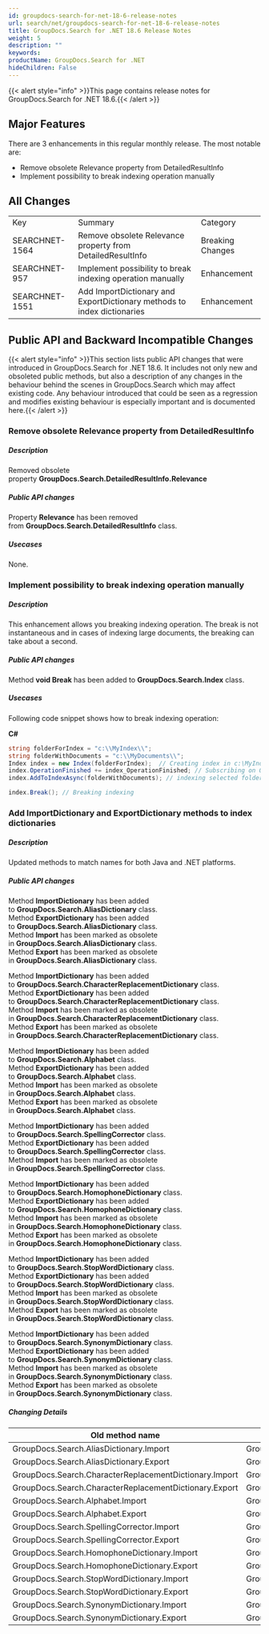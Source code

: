 ```yaml
---
id: groupdocs-search-for-net-18-6-release-notes
url: search/net/groupdocs-search-for-net-18-6-release-notes
title: GroupDocs.Search for .NET 18.6 Release Notes
weight: 5
description: ""
keywords: 
productName: GroupDocs.Search for .NET
hideChildren: False
---
```

{{< alert style="info" >}}This page contains release notes for GroupDocs.Search for .NET 18.6.{{< /alert >}}

## Major Features

There are 3 enhancements in this regular monthly release. The most notable are:

*   Remove obsolete Relevance property from DetailedResultInfo
*   Implement possibility to break indexing operation manually

## All Changes

<table class="confluenceTable"><tbody><tr><td class="confluenceTd">Key</td><td class="confluenceTd">Summary</td><td class="confluenceTd">Category</td></tr><tr><td class="confluenceTd"><span>SEARCHNET-1564</span></td><td class="confluenceTd"><span>Remove obsolete Relevance property from DetailedResultInfo</span></td><td class="confluenceTd"><span>Breaking Changes</span></td></tr><tr><td colspan="1" class="confluenceTd"><span>SEARCHNET-957</span></td><td colspan="1" class="confluenceTd"><span>Implement possibility to break indexing operation manually</span></td><td colspan="1" class="confluenceTd">Enhancement</td></tr><tr><td colspan="1" class="confluenceTd"><span>SEARCHNET-1551</span></td><td colspan="1" class="confluenceTd">Add ImportDictionary and ExportDictionary methods to index dictionaries</td><td colspan="1" class="confluenceTd">Enhancement</td></tr></tbody></table>

## Public API and Backward Incompatible Changes

{{< alert style="info" >}}This section lists public API changes that were introduced in GroupDocs.Search for .NET 18.6. It includes not only new and obsoleted public methods, but also a description of any changes in the behaviour behind the scenes in GroupDocs.Search which may affect existing code. Any behaviour introduced that could be seen as a regression and modifies existing behaviour is especially important and is documented here.{{< /alert >}}

### Remove obsolete Relevance property from DetailedResultInfo

##### Description

Removed obsolete property **GroupDocs.Search.DetailedResultInfo.Relevance**

##### Public API changes

Property **Relevance** has been removed from **GroupDocs.Search.DetailedResultInfo** class.

##### Usecases

None.

### Implement possibility to break indexing operation manually

##### Description

This enhancement allows you breaking indexing operation. The break is not instantaneous and in cases of indexing large documents, the breaking can take about a second.

##### Public API changes

Method **void Break** has been added to **GroupDocs.Search.Index** class.

##### Usecases

Following code snippet shows how to break indexing operation:

**C#**

```csharp
string folderForIndex = "c:\\MyIndex\\";
string folderWithDocuments = "c:\\MyDocuments\\";
Index index = new Index(folderForIndex);  // Creating index in c:\MyIndex\ folder
index.OperationFinished += index_OperationFinished; // Subscribing on Operation Finished event
index.AddToIndexAsync(folderWithDocuments); // indexing selected folder asynchronously

index.Break(); // Breaking indexing
```

### Add ImportDictionary and ExportDictionary methods to index dictionaries

##### Description

Updated methods to match names for both Java and .NET platforms.

##### Public API changes

Method **ImportDictionary** has been added to **GroupDocs.Search.AliasDictionary** class.  
Method **ExportDictionary** has been added to **GroupDocs.Search.AliasDictionary** class.  
Method **Import** has been marked as obsolete in **GroupDocs.Search.AliasDictionary** class.  
Method **Export** has been marked as obsolete in **GroupDocs.Search.AliasDictionary** class.

Method **ImportDictionary** has been added to **GroupDocs.Search.CharacterReplacementDictionary** class.  
Method **ExportDictionary** has been added to **GroupDocs.Search.CharacterReplacementDictionary** class.  
Method **Import** has been marked as obsolete in **GroupDocs.Search.CharacterReplacementDictionary** class.  
Method **Export** has been marked as obsolete in **GroupDocs.Search.CharacterReplacementDictionary** class.

Method **ImportDictionary** has been added to **GroupDocs.Search.Alphabet** class.  
Method **ExportDictionary** has been added to **GroupDocs.Search.Alphabet** class.  
Method **Import** has been marked as obsolete in **GroupDocs.Search.Alphabet** class.  
Method **Export** has been marked as obsolete in **GroupDocs.Search.Alphabet** class.

Method **ImportDictionary** has been added to **GroupDocs.Search.SpellingCorrector** class.  
Method **ExportDictionary** has been added to **GroupDocs.Search.SpellingCorrector** class.  
Method **Import** has been marked as obsolete in **GroupDocs.Search.SpellingCorrector** class.  
  
Method **ImportDictionary** has been added to **GroupDocs.Search.HomophoneDictionary** class.  
Method **ExportDictionary** has been added to **GroupDocs.Search.HomophoneDictionary** class.  
Method **Import** has been marked as obsolete in **GroupDocs.Search.HomophoneDictionary** class.  
Method **Export** has been marked as obsolete in **GroupDocs.Search.HomophoneDictionary** class.

Method **ImportDictionary** has been added to **GroupDocs.Search.StopWordDictionary** class.  
Method **ExportDictionary** has been added to **GroupDocs.Search.StopWordDictionary** class.  
Method **Import** has been marked as obsolete in **GroupDocs.Search.StopWordDictionary** class.  
Method **Export** has been marked as obsolete in **GroupDocs.Search.StopWordDictionary** class.

Method **ImportDictionary** has been added to **GroupDocs.Search.SynonymDictionary** class.  
Method **ExportDictionary** has been added to **GroupDocs.Search.SynonymDictionary** class.  
Method **Import** has been marked as obsolete in **GroupDocs.Search.SynonymDictionary** class.  
Method **Export** has been marked as obsolete in **GroupDocs.Search.SynonymDictionary** class.

##### Changing Details

| Old method name | New method name |
| --- | --- |
| GroupDocs.Search.AliasDictionary.Import | GroupDocs.Search.AliasDictionary.ImportDictionary |
| GroupDocs.Search.AliasDictionary.Export | GroupDocs.Search.AliasDictionary.ExportDictionary |
| GroupDocs.Search.CharacterReplacementDictionary.Import | GroupDocs.Search.CharacterReplacementDictionary.ImportDictionary |
| GroupDocs.Search.CharacterReplacementDictionary.Export | GroupDocs.Search.CharacterReplacementDictionary.ExportDictionary |
| GroupDocs.Search.Alphabet.Import | GroupDocs.Search.Alphabet.ImportDictionary |
| GroupDocs.Search.Alphabet.Export | GroupDocs.Search.Alphabet.ExportDictionary |
| GroupDocs.Search.SpellingCorrector.Import | GroupDocs.Search.SpellingCorrector.ImportDictionary |
| GroupDocs.Search.SpellingCorrector.Export | GroupDocs.Search.SpellingCorrector.ExportDictionary |
| GroupDocs.Search.HomophoneDictionary.Import | GroupDocs.Search.HomophoneDictionary.ImportDictionary |
| GroupDocs.Search.HomophoneDictionary.Export | GroupDocs.Search.HomophoneDictionary.ExportDictionary |
| GroupDocs.Search.StopWordDictionary.Import | GroupDocs.Search.StopWordDictionary.ImportDictionary |
| GroupDocs.Search.StopWordDictionary.Export | GroupDocs.Search.StopWordDictionary.ExportDictionary |
| GroupDocs.Search.SynonymDictionary.Import | GroupDocs.Search.SynonymDictionary.ImportDictionary |
| GroupDocs.Search.SynonymDictionary.Export | GroupDocs.Search.SynonymDictionary.ExportDictionary |

